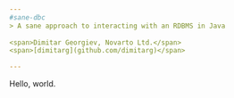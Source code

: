 ```yaml
---
#sane-dbc
> A sane approach to interacting with an RDBMS in Java
  
<span>Dimitar Georgiev, Novarto Ltd.</span>
<span>[dimitarg](github.com/dimitarg)</span>

---
```

Hello, world.
